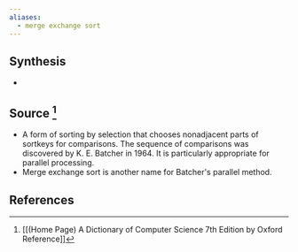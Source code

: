 ```yaml
---
aliases:
  - merge exchange sort
---
```

## Synthesis
- 
## Source [^1]
- A form of sorting by selection that chooses nonadjacent parts of sortkeys for comparisons. The sequence of comparisons was discovered by K. E. Batcher in 1964. It is particularly appropriate for parallel processing.
- Merge exchange sort is another name for Batcher's parallel method. 
## References

[^1]: [[(Home Page) A Dictionary of Computer Science 7th Edition by Oxford Reference]]